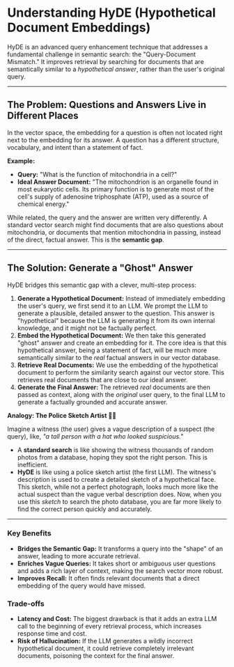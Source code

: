 # Understanding HyDE (Hypothetical Document Embeddings)

HyDE is an advanced query enhancement technique that addresses a fundamental challenge in semantic search: the "Query-Document Mismatch." It improves retrieval by searching for documents that are semantically similar to a *hypothetical answer*, rather than the user's original query.

---

## The Problem: Questions and Answers Live in Different Places

In the vector space, the embedding for a question is often not located right next to the embedding for its answer. A question has a different structure, vocabulary, and intent than a statement of fact.

**Example:**
- **Query:** "What is the function of mitochondria in a cell?"
- **Ideal Answer Document:** "The mitochondrion is an organelle found in most eukaryotic cells. Its primary function is to generate most of the cell's supply of adenosine triphosphate (ATP), used as a source of chemical energy."

While related, the query and the answer are written very differently. A standard vector search might find documents that are also questions about mitochondria, or documents that mention mitochondria in passing, instead of the direct, factual answer. This is the **semantic gap**.

---

## The Solution: Generate a "Ghost" Answer

HyDE bridges this semantic gap with a clever, multi-step process:

1.  **Generate a Hypothetical Document:** Instead of immediately embedding the user's query, we first send it to an LLM. We prompt the LLM to generate a plausible, detailed answer to the question. This answer is "hypothetical" because the LLM is generating it from its own internal knowledge, and it might not be factually perfect.
2.  **Embed the Hypothetical Document:** We then take this generated "ghost" answer and create an embedding for it. The core idea is that this hypothetical answer, being a statement of fact, will be much more semantically similar to the *real* factual answers in our vector database.
3.  **Retrieve Real Documents:** We use the embedding of the hypothetical document to perform the similarity search against our vector store. This retrieves real documents that are close to our ideal answer.
4.  **Generate the Final Answer:** The retrieved *real* documents are then passed as context, along with the *original* user query, to the final LLM to generate a factually grounded and accurate answer.

**Analogy: The Police Sketch Artist 🕵️‍♀️**

Imagine a witness (the user) gives a vague description of a suspect (the query), like, *"a tall person with a hat who looked suspicious."*

-   A **standard search** is like showing the witness thousands of random photos from a database, hoping they spot the right person. This is inefficient.
-   **HyDE** is like using a police sketch artist (the first LLM). The witness's description is used to create a detailed sketch of a hypothetical face. This sketch, while not a perfect photograph, looks much more like the actual suspect than the vague verbal description does. Now, when you use this *sketch* to search the photo database, you are far more likely to find the correct person quickly and accurately.

---

### Key Benefits

* **Bridges the Semantic Gap:** It transforms a query into the "shape" of an answer, leading to more accurate retrieval.
* **Enriches Vague Queries:** It takes short or ambiguous user questions and adds a rich layer of context, making the search vector more robust.
* **Improves Recall:** It often finds relevant documents that a direct embedding of the query would have missed.

### Trade-offs

* **Latency and Cost:** The biggest drawback is that it adds an extra LLM call to the beginning of every retrieval process, which increases response time and cost.
* **Risk of Hallucination:** If the LLM generates a wildly incorrect hypothetical document, it could retrieve completely irrelevant documents, poisoning the context for the final answer.